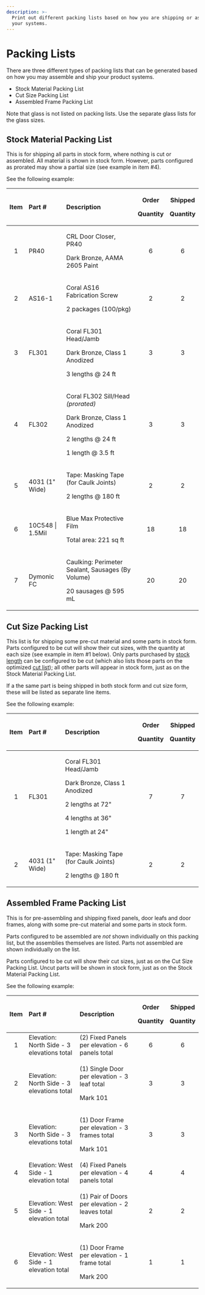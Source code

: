 ```yaml
---
description: >-
  Print out different packing lists based on how you are shipping or assembling
  your systems.
---
```


# Packing Lists

There are three different types of packing lists that can be generated based on how you may assemble and ship your product systems.

* Stock Material Packing List
* Cut Size Packing List
* Assembled Frame Packing List

Note that glass is not listed on packing lists. Use the separate glass lists for the glass sizes.

## Stock Material Packing List

This is for shipping all parts in stock form, where nothing is cut or assembled. All material is shown in stock form. However, parts configured as prorated may show a partial size \(see example in item \#4\).

See the following example:

<table>
  <thead>
    <tr>
      <th style="text-align:center">Item</th>
      <th style="text-align:left">Part #</th>
      <th style="text-align:left">Description</th>
      <th style="text-align:center">
        <p>Order</p>
        <p>Quantity</p>
      </th>
      <th style="text-align:center">
        <p>Shipped</p>
        <p>Quantity</p>
      </th>
    </tr>
  </thead>
  <tbody>
    <tr>
      <td style="text-align:center">1</td>
      <td style="text-align:left">PR40</td>
      <td style="text-align:left">
        <p>CRL Door Closer, PR40</p>
        <p>Dark Bronze, AAMA 2605 Paint</p>
      </td>
      <td style="text-align:center">6</td>
      <td style="text-align:center">6</td>
    </tr>
    <tr>
      <td style="text-align:center">2</td>
      <td style="text-align:left">AS16-1</td>
      <td style="text-align:left">
        <p>Coral AS16 Fabrication Screw</p>
        <p>2 packages (100/pkg)</p>
      </td>
      <td style="text-align:center">2</td>
      <td style="text-align:center">2</td>
    </tr>
    <tr>
      <td style="text-align:center">3</td>
      <td style="text-align:left">FL301</td>
      <td style="text-align:left">
        <p>Coral FL301 Head/Jamb</p>
        <p>Dark Bronze, Class 1 Anodized</p>
        <p>3 lengths @ 24 ft</p>
      </td>
      <td style="text-align:center">3</td>
      <td style="text-align:center">3</td>
    </tr>
    <tr>
      <td style="text-align:center">4</td>
      <td style="text-align:left">FL302</td>
      <td style="text-align:left">
        <p>Coral FL302 Sill/Head <em>(prorated)</em>
        </p>
        <p>Dark Bronze, Class 1 Anodized</p>
        <p>2 lengths @ 24 ft</p>
        <p>1 length @ 3.5 ft</p>
      </td>
      <td style="text-align:center">3</td>
      <td style="text-align:center">3</td>
    </tr>
    <tr>
      <td style="text-align:center">5</td>
      <td style="text-align:left">4031 (1&quot; Wide)</td>
      <td style="text-align:left">
        <p>Tape: Masking Tape (for Caulk Joints)</p>
        <p>2 lengths @ 180 ft</p>
      </td>
      <td style="text-align:center">2</td>
      <td style="text-align:center">2</td>
    </tr>
    <tr>
      <td style="text-align:center">6</td>
      <td style="text-align:left">10C548 | 1.5Mil</td>
      <td style="text-align:left">
        <p>Blue Max Protective Film</p>
        <p>Total area: 221 sq ft</p>
      </td>
      <td style="text-align:center">18</td>
      <td style="text-align:center">18</td>
    </tr>
    <tr>
      <td style="text-align:center">7</td>
      <td style="text-align:left">Dymonic FC</td>
      <td style="text-align:left">
        <p>Caulking: Perimeter Sealant, Sausages (By Volume)</p>
        <p>20 sausages @ 595 mL</p>
      </td>
      <td style="text-align:center">20</td>
      <td style="text-align:center">20</td>
    </tr>
  </tbody>
</table>

## Cut Size Packing List

This list is for shipping some pre-cut material and some parts in stock form. Parts configured to be cut will show their cut sizes, with the quantity at each size \(see example in item \#1 below\). Only parts purchased by [stock length](../system-configurations/part.md#purchase-types) can be configured to be cut \(which also lists those parts on the optimized [cut list](cut-list.md)\); all other parts will appear in stock form, just as on the Stock Material Packing List.

If a the same part is being shipped in both stock form and cut size form, these will be listed as separate line items.

See the following example:

<table>
  <thead>
    <tr>
      <th style="text-align:center">Item</th>
      <th style="text-align:left">Part #</th>
      <th style="text-align:left">Description</th>
      <th style="text-align:center">
        <p>Order</p>
        <p>Quantity</p>
      </th>
      <th style="text-align:center">
        <p>Shipped</p>
        <p>Quantity</p>
      </th>
    </tr>
  </thead>
  <tbody>
    <tr>
      <td style="text-align:center">1</td>
      <td style="text-align:left">FL301</td>
      <td style="text-align:left">
        <p>Coral FL301 Head/Jamb</p>
        <p>Dark Bronze, Class 1 Anodized</p>
        <p>2 lengths at 72&quot;</p>
        <p>4 lengths at 36&quot;</p>
        <p>1 length at 24&quot;</p>
      </td>
      <td style="text-align:center">7</td>
      <td style="text-align:center">7</td>
    </tr>
    <tr>
      <td style="text-align:center">2</td>
      <td style="text-align:left">4031 (1&quot; Wide)</td>
      <td style="text-align:left">
        <p>Tape: Masking Tape (for Caulk Joints)</p>
        <p>2 lengths @ 180 ft</p>
      </td>
      <td style="text-align:center">2</td>
      <td style="text-align:center">2</td>
    </tr>
  </tbody>
</table>

## Assembled Frame Packing List

This is for pre-assembling and shipping fixed panels, door leafs and door frames, along with some pre-cut material and some parts in stock form.

Parts configured to be assembled are _not_ shown individually on this packing list, but the assemblies themselves are listed. Parts not assembled are shown individually on the list.

Parts configured to be cut will show their cut sizes, just as on the Cut Size Packing List. Uncut parts will be shown in stock form, just as on the Stock Material Packing List.

See the following example:

<table>
  <thead>
    <tr>
      <th style="text-align:center">Item</th>
      <th style="text-align:left">Part #</th>
      <th style="text-align:left">Description</th>
      <th style="text-align:center">
        <p>Order</p>
        <p>Quantity</p>
      </th>
      <th style="text-align:center">
        <p>Shipped</p>
        <p>Quantity</p>
      </th>
    </tr>
  </thead>
  <tbody>
    <tr>
      <td style="text-align:center">1</td>
      <td style="text-align:left">Elevation: North Side - 3 elevations total</td>
      <td style="text-align:left">(2) Fixed Panels per elevation - 6 panels total</td>
      <td style="text-align:center">6</td>
      <td style="text-align:center">6</td>
    </tr>
    <tr>
      <td style="text-align:center">2</td>
      <td style="text-align:left">Elevation: North Side - 3 elevations total</td>
      <td style="text-align:left">
        <p>(1) Single Door per elevation - 3 leaf total</p>
        <p>Mark 101</p>
      </td>
      <td style="text-align:center">3</td>
      <td style="text-align:center">3</td>
    </tr>
    <tr>
      <td style="text-align:center">3</td>
      <td style="text-align:left">Elevation: North Side - 3 elevations total</td>
      <td style="text-align:left">
        <p>(1) Door Frame per elevation - 3 frames total</p>
        <p>Mark 101</p>
      </td>
      <td style="text-align:center">3</td>
      <td style="text-align:center">3</td>
    </tr>
    <tr>
      <td style="text-align:center">4</td>
      <td style="text-align:left">Elevation: West Side - 1 elevation total</td>
      <td style="text-align:left">(4) Fixed Panels per elevation - 4 panels total</td>
      <td style="text-align:center">4</td>
      <td style="text-align:center">4</td>
    </tr>
    <tr>
      <td style="text-align:center">5</td>
      <td style="text-align:left">Elevation: West Side - 1 elevation total</td>
      <td style="text-align:left">
        <p>(1) Pair of Doors per elevation - 2 leaves total</p>
        <p>Mark 200</p>
      </td>
      <td style="text-align:center">2</td>
      <td style="text-align:center">2</td>
    </tr>
    <tr>
      <td style="text-align:center">6</td>
      <td style="text-align:left">Elevation: West Side - 1 elevation total</td>
      <td style="text-align:left">
        <p>(1) Door Frame per elevation - 1 frame total</p>
        <p>Mark 200</p>
      </td>
      <td style="text-align:center">1</td>
      <td style="text-align:center">1</td>
    </tr>
  </tbody>
</table>









